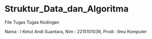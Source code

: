 # Struktur_Data_dan_Algoritma
File Tugas Tugas Kodingan

Nama : I Ketut Andi Suantara,
Nim : 2215101036,
Prodi : Ilmu Komputer
